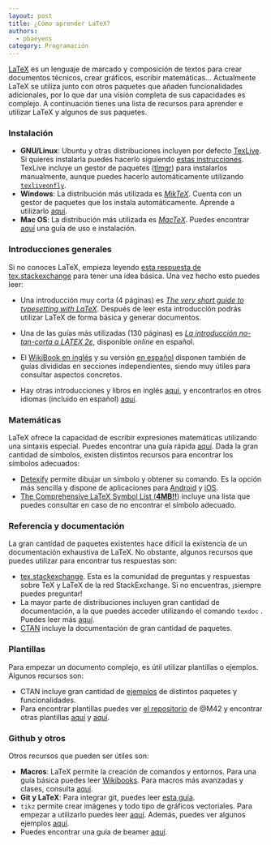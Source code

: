 ```yaml
---
layout: post
title: ¿Cómo aprender LaTeX?
authors:
  - pbaeyens
category: Programación
---
```

 
[LaTeX](http://www.latex-project.org) es un lenguaje de marcado y composición de textos para crear documentos técnicos, crear gráficos, escribir matemáticas... Actualmente LaTeX se utiliza junto con otros paquetes que añaden funcionalidades adicionales, por lo que dar una visión completa de sus capacidades es complejo. A continuación tienes una lista de recursos para aprender e utilizar LaTeX y algunos de sus paquetes.

### Instalación

- **GNU/Linux**:  Ubuntu y otras distribuciones incluyen por defecto [TexLive](). Si quieres instalarla puedes hacerlo siguiendo [estas instrucciones](https://www.tug.org/texlive/pkginstall.html). TexLive incluye un gestor de paquetes ([tlmgr](https://www.tug.org/texlive/doc/tlmgr.html)) para instalarlos manualmente, aunque puedes hacerlo automáticamente utilizando [`texliveonfly`](http://www.ctan.org/pkg/texliveonfly).
- **Windows**: La distribución más utilizada es [*MikTeX*](http://miktex.org/). Cuenta con un gestor de paquetes que los instala automáticamente. Aprende a utilizarlo [aquí](http://docs.miktex.org/manual/localguide.html).
- **Mac OS**: La distribución más utilizada es [*MacTeX*](https://tug.org/mactex/). Puedes encontrar [aquí](http://computers.tutsplus.com/tutorials/the-beginners-guide-to-using-tex-in-os-x--mac-45177) una guía de uso e instalación.

### Introducciones generales

Si no conoces LaTeX, empieza leyendo [esta respuesta de tex.stackexchange](http://tex.stackexchange.com/questions/4420/best-way-to-start-using-latex-tex) para tener una idea básica. Una vez hecho esto puedes leer:

- Una introducción muy corta (4 páginas) es [*The very short guide to typesetting with LaTeX*](http://osl.ugr.es/CTAN/info/latex-veryshortguide/veryshortguide.pdf). Después de leer esta introducción podrás utilizar LaTeX de forma básica y generar documentos.

- Una de las guías más utilizadas (130 páginas) es [*La introducción no-tan-corta a LATEX 2ε*](http://osl.ugr.es/CTAN/info/lshort/spanish/lshort-a4.pdf),  disponible *online* en español. 

- El [WikiBook en inglés](http://en.wikibooks.org/wiki/LaTeX) y su versión [en español](http://es.wikibooks.org/wiki/Manual_de_LaTeX) disponen también de guías divididas en secciones independientes, siendo muy útiles para consultar aspectos concretos.

- Hay otras introducciones y libros en inglés [aquí](http://tex.stackexchange.com/questions/11/what-are-good-learning-resources-for-a-latex-beginner), y encontrarlos en otros idiomas (incluido en español) [aquí](http://tex.stackexchange.com/questions/84384/latex-introductions-in-languages-other-than-english).

### Matemáticas
LaTeX ofrece la capacidad de escribir expresiones matemáticas utilizando una sintaxis especial. Puedes encontrar una guía rápida [aquí](ftp://ftp.ams.org/pub/tex/doc/amsmath/short-math-guide.pdf). Dada la gran cantidad de símbolos, existen distintos recursos para encontrar los símbolos adecuados:

- [Detexify](http://detexify.kirelabs.org/classify.html) permite dibujar un símbolo y obtener su comando. Es la opción más sencilla y dispone de aplicaciones para [Android](https://play.google.com/store/apps/details?id=coolcherrytrees.software.detexify&hl=es) y [iOS](https://itunes.apple.com/us/app/from_topapp.net/id328805329?ign-mpt=uo%3D4).
- [The Comprehensive LaTeX Symbol List (**4MB!!**)](http://osl.ugr.es/CTAN/info/symbols/comprehensive/symbols-a4.pdf) incluye una lista que puedes consultar en caso de no encontrar el símbolo adecuado.

### Referencia y documentación
La gran cantidad de paquetes existentes hace difícil la existencia de un documentación exhaustiva de LaTeX. No obstante, algunos recursos que puedes utilizar para encontrar tus respuestas son:

- [tex.stackexchange](http://tex.stackexchange.com/). Esta es la comunidad de preguntas y respuestas sobre TeX y LaTeX de la red StackExchange. Si no encuentras, ¡siempre puedes preguntar!
- La mayor parte de distribuciones incluyen gran cantidad de documentación, a la que puedes acceder utilizando el comando `texdoc` . Puedes leer más [aquí](http://tex.stackexchange.com/questions/2124/is-there-a-comprehensive-and-complete-latex-reference).
- [CTAN](http://www.ctan.org) incluye la documentación de gran cantidad de paquetes.

### Plantillas

Para empezar un documento complejo, es útil utilizar plantillas o ejemplos. Algunos recursos son:

- CTAN incluye gran cantidad de [ejemplos](http://osl.ugr.es/CTAN/info/examples/) de distintos paquetes y funcionalidades.
- Para encontrar plantillas puedes ver [el repositorio](https://github.com/M42/plantillas) de @M42 y encontrar otras plantillas [aquí](http://www.latextemplates.com/) y [aquí](https://es.sharelatex.com/templates/).

###  Github y otros

Otros recursos que pueden ser útiles son:

- **Macros**: LaTeX permite la creación de comandos y entornos. Para una guía básica puedes leer [Wikibooks](http://en.wikibooks.org/wiki/LaTeX/Macros). Para macros más avanzadas y clases, consulta [aquí](http://tex.stackexchange.com/questions/12668/where-do-i-start-latex-programming).
- **Git y LaTeX**: Para integrar git, puedes leer [esta guía](http://stackoverflow.com/questions/6188780/git-latex-workflow).
- `tikz` permite crear imágenes y todo tipo de gráficos vectoriales. Para empezar a utilizarlo puedes leer [aquí](http://tex.stackexchange.com/questions/9116/what-is-the-minimum-one-needs-to-know-to-use-tikz). Además, puedes ver algunos ejemplos [aquí](http://www.texample.net/tikz/examples/).
- Puedes encontrar una guía de beamer [aquí](https://github.com/dgiim/beamer).
